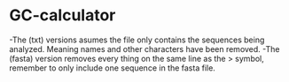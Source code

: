 # GC-calculator

-The (txt) versions asumes the file only contains the sequences being analyzed. Meaning names and other characters have been removed.
-The (fasta) version removes every thing on the same line as the > symbol, remember to only include one sequence in the fasta file.
